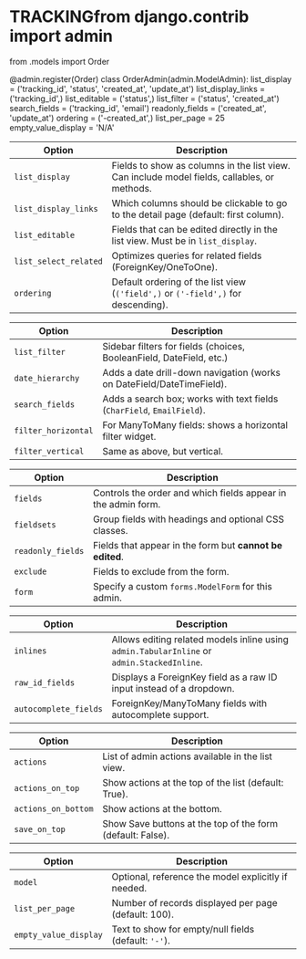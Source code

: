 # TRACKINGfrom django.contrib import admin
from .models import Order

@admin.register(Order)
class OrderAdmin(admin.ModelAdmin):
    list_display = ('tracking_id', 'status', 'created_at', 'update_at')
    list_display_links = ('tracking_id',)
    list_editable = ('status',)
    list_filter = ('status', 'created_at')
    search_fields = ('tracking_id', 'email')
    readonly_fields = ('created_at', 'update_at')
    ordering = ('-created_at',)
    list_per_page = 25
    empty_value_display = 'N/A'

| Option                | Description                                                                                  |
| --------------------- | -------------------------------------------------------------------------------------------- |
| `list_display`        | Fields to show as columns in the list view. Can include model fields, callables, or methods. |
| `list_display_links`  | Which columns should be clickable to go to the detail page (default: first column).          |
| `list_editable`       | Fields that can be edited directly in the list view. Must be in `list_display`.              |
| `list_select_related` | Optimizes queries for related fields (ForeignKey/OneToOne).                                  |
| `ordering`            | Default ordering of the list view (`('field',)` or `('-field',)` for descending).            |


| Option              | Description                                                            |
| ------------------- | ---------------------------------------------------------------------- |
| `list_filter`       | Sidebar filters for fields (choices, BooleanField, DateField, etc.)    |
| `date_hierarchy`    | Adds a date drill-down navigation (works on DateField/DateTimeField).  |
| `search_fields`     | Adds a search box; works with text fields (`CharField`, `EmailField`). |
| `filter_horizontal` | For ManyToMany fields: shows a horizontal filter widget.               |
| `filter_vertical`   | Same as above, but vertical.                                           |

| Option            | Description                                                   |
| ----------------- | ------------------------------------------------------------- |
| `fields`          | Controls the order and which fields appear in the admin form. |
| `fieldsets`       | Group fields with headings and optional CSS classes.          |
| `readonly_fields` | Fields that appear in the form but **cannot be edited**.      |
| `exclude`         | Fields to exclude from the form.                              |
| `form`            | Specify a custom `forms.ModelForm` for this admin.            |


| Option                | Description                                                                                |
| --------------------- | ------------------------------------------------------------------------------------------ |
| `inlines`             | Allows editing related models inline using `admin.TabularInline` or `admin.StackedInline`. |
| `raw_id_fields`       | Displays a ForeignKey field as a raw ID input instead of a dropdown.                       |
| `autocomplete_fields` | ForeignKey/ManyToMany fields with autocomplete support.                                    |

| Option              | Description                                                |
| ------------------- | ---------------------------------------------------------- |
| `actions`           | List of admin actions available in the list view.          |
| `actions_on_top`    | Show actions at the top of the list (default: True).       |
| `actions_on_bottom` | Show actions at the bottom.                                |
| `save_on_top`       | Show Save buttons at the top of the form (default: False). |

| Option                | Description                                          |
| --------------------- | ---------------------------------------------------- |
| `model`               | Optional, reference the model explicitly if needed.  |
| `list_per_page`       | Number of records displayed per page (default: 100). |
| `empty_value_display` | Text to show for empty/null fields (default: `'-'`). |
